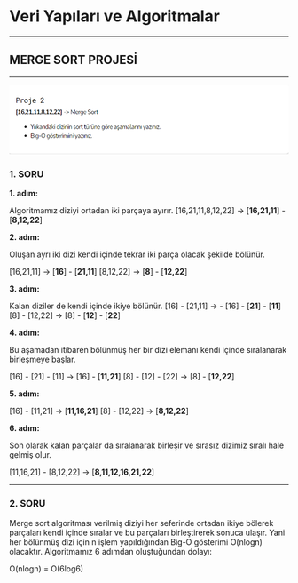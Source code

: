# Veri Yapıları ve Algoritmalar 
---
## **MERGE SORT PROJESİ**
---

![merge](/data-structures%26algorithms/merge-sort.png)

### 1. SORU

**1. adım:**

Algoritmamız diziyi ortadan iki parçaya ayırır.
[16,21,11,8,12,22] -> [**16,21,11**] - [**8,12,22**]

**2. adım:**

Oluşan ayrı iki dizi kendi içinde tekrar iki parça olacak şekilde bölünür.

[16,21,11] -> [**16**] - [**21,11**]
[8,12,22] -> [**8**] - [**12,22**]

**3. adım:**

Kalan diziler de kendi içinde ikiye bölünür.
[16] - [21,11] -> - [16] - [**21**] - [**11**]
[8] - [12,22] -> [8] - [**12**] - [**22**]

**4. adım:**

Bu aşamadan itibaren bölünmüş her bir dizi elemanı kendi içinde sıralanarak birleşmeye başlar.

[16] - [21] - [11] -> [16] - [**11,21**]
[8] - [12] - [22] -> [8] - [**12,22**]


**5. adım:**

[16] - [11,21] -> [**11,16,21**]
[8] - [12,22] -> [**8,12,22**]

**6. adım:**

Son olarak kalan parçalar da sıralanarak birleşir ve sırasız dizimiz sıralı hale gelmiş olur. 

[11,16,21] - [8,12,22]  -> [**8,11,12,16,21,22**]

---

### 2. SORU

Merge sort algoritması verilmiş diziyi her seferinde ortadan ikiye bölerek parçaları kendi içinde sıralar ve bu parçaları birleştirerek sonuca ulaşır. Yani her bölünmüş dizi için n işlem yapıldığından Big-O gösterimi O(nlogn) olacaktır.
Algoritmamız 6 adımdan oluştuğundan dolayı:

O(nlogn) = O(6log6)
